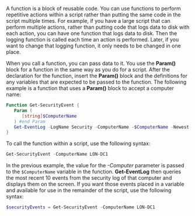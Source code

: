 A function is a block of reusable code. You can use functions to perform repetitive actions within a script rather than putting the same code in the script multiple times. For example, if you have a large script that can perform multiple actions, rather than putting code that logs data to disk with each action, you can have one function that logs data to disk. Then the logging function is called each time an action is performed. Later, if you want to change that logging function, it only needs to be changed in one place.

When you call a function, you can pass data to it. You use the **Param()** block for a function in the same way as you do for a script. After the declaration for the function, insert the **Param()** block and the definitions for any variables that are expected to be passed to the function. The following example is a function that uses a **Param()** block to accept a computer name:

```powershell
Function Get-SecurityEvent {
   Param (
      [string]$ComputerName
   ) #end Param
   Get-EventLog -LogName Security -ComputerName -$ComputerName -Newest 10
}
```

To call the function within a script, use the following syntax:

```powershell
Get-SecurityEvent -ComputerName LON-DC1
```

In the previous example, the value for the *-Computer* parameter is passed to the `$ComputerName` variable in the function. **Get-EventLog** then queries the most recent 10 events from the security log of that computer and displays them on the screen. If you want those events placed in a variable and available for use in the remainder of the script, use the following syntax:

```powershell
$securityEvents = Get-SecurityEvent -ComputerName LON-DC1
```
